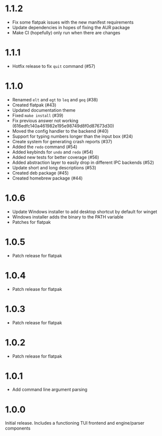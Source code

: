 # 1.1.2

- Fix some flatpak issues with the new manifest requirements
- Update dependencies in hopes of fixing the AUR package
- Make CI (hopefully) only run when there are changes

# 1.1.1

- Hotfix release to fix `quit` command (#57)

# 1.1.0

- Renamed `elt` and `egt` to `leq` and `geq` (#38)
- Created flatpak (#43)
- Updated documentation theme
- Fixed `make install` (#39)
- Fix previous answer not working (616edfc140a461982e195e98749d8f0d87673d30)
- Moved the config handler to the backend (#40)
- Support for typing numbers longer than the input box (#24)
- Create system for generating crash reports (#37)
- Added the `redo` command (#54)
- Added keybinds for `undo` and `redo` (#54)
- Added new tests for better coverage (#56)
- Added abstraction layer to easily drop in different IPC backends (#52)
- Update short and long descriptions (#53)
- Created deb package (#45)
- Created homebrew package (#44)

# 1.0.6

- Update Windows installer to add desktop shortcut by default for winget
- Windows installer adds the binary to the PATH variable
- Patches for flatpak

# 1.0.5

- Patch release for flatpak

# 1.0.4

- Patch release for flatpak

# 1.0.3

- Patch release for flatpak

# 1.0.2

- Patch release for flatpak

# 1.0.1

- Add command line argument parsing

# 1.0.0

Initial release. Includes a functioning TUI frontend and engine/parser components

